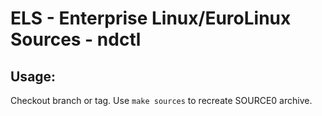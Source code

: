 # ELS - Enterprise Linux/EuroLinux Sources - ndctl
 
## Usage:
  Checkout branch or tag. Use `make sources` to recreate  SOURCE0 archive.
